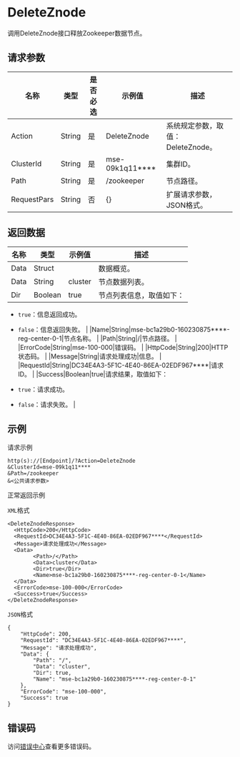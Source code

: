 # DeleteZnode

调用DeleteZnode接口释放Zookeeper数据节点。

## 请求参数

|名称|类型|是否必选|示例值|描述|
|--|--|----|---|--|
|Action|String|是|DeleteZnode|系统规定参数，取值：DeleteZnode。 |
|ClusterId|String|是|mse-09k1q11\*\*\*\*|集群ID。 |
|Path|String|是|/zookeeper|节点路径。 |
|RequestPars|String|否|\{\}|扩展请求参数，JSON格式。 |

## 返回数据

|名称|类型|示例值|描述|
|--|--|---|--|
|Data|Struct| |数据概览。 |
|Data|String|cluster|节点数据列表。 |
|Dir|Boolean|true|节点列表信息，取值如下：

 -   `true`：信息返回成功。
-   `false`：信息返回失败。 |
|Name|String|mse-bc1a29b0-160230875\*\*\*\*-reg-center-0-1|节点名称。 |
|Path|String|/|节点路径。 |
|ErrorCode|String|mse-100-000|错误码。 |
|HttpCode|String|200|HTTP状态码。 |
|Message|String|请求处理成功|信息。 |
|RequestId|String|DC34E4A3-5F1C-4E40-86EA-02EDF967\*\*\*\*|请求ID。 |
|Success|Boolean|true|请求结果，取值如下：

 -   `true`：请求成功。
-   `false`：请求失败。 |

## 示例

请求示例

```
http(s)://[Endpoint]/?Action=DeleteZnode
&ClusterId=mse-09k1q11****
&Path=/zookeeper
&<公共请求参数>
```

正常返回示例

`XML`格式

```
<DeleteZnodeResponse>
  <HttpCode>200</HttpCode>
  <RequestId>DC34E4A3-5F1C-4E40-86EA-02EDF967****</RequestId>
  <Message>请求处理成功</Message>
  <Data>
        <Path>/</Path>
        <Data>cluster</Data>
        <Dir>true</Dir>
        <Name>mse-bc1a29b0-160230875****-reg-center-0-1</Name>
  </Data>
  <ErrorCode>mse-100-000</ErrorCode>
  <Success>true</Success>
</DeleteZnodeResponse>
```

`JSON`格式

```
{
    "HttpCode": 200,
    "RequestId": "DC34E4A3-5F1C-4E40-86EA-02EDF967****",
    "Message": "请求处理成功",
    "Data": {
        "Path": "/",
        "Data": "cluster",
        "Dir": true,
        "Name": "mse-bc1a29b0-160230875****-reg-center-0-1"
    },
    "ErrorCode": "mse-100-000",
    "Success": true
}
```

## 错误码

访问[错误中心](https://error-center.aliyun.com/status/product/mse)查看更多错误码。


